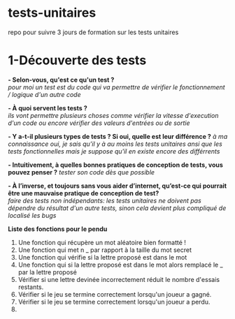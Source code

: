 # tests-unitaires
repo pour suivre 3 jours de formation sur les tests unitaires




# 1-Découverte des tests

**- Selon-vous, qu'est ce qu'un test ?**  
*pour moi un test est du code qui va permettre de vérifier le fonctionnement / logique d'un autre code*

**- À quoi servent les tests ?**  
*ils vont permettre plusieurs choses comme vérifier la vitesse d'execution d'un code ou encore vérifier des valeurs d'entrées ou de sortie*


**- Y a-t-il plusieurs types de tests ? Si oui, quelle est leur différence ?**
*à ma connaissance oui, je sais qu'il y à au moins les tests unitaires ansi que les tests fonctionnelles mais je suppose qu'il en existe encore des différrents*

**- Intuitivement, à quelles bonnes pratiques de conception de tests, vous pouvez penser ?** 
*tester son code dès que possible*

**- À l’inverse, et toujours sans vous aider d’internet, qu’est-ce qui pourrait être une mauvaise
pratique de conception de test?**  
*faire des tests non indépendants: les tests unitaires ne doivent pas dépendre du résultat d'un autre tests, sinon cela devient plus compliqué de localisé les bugs*



**Liste des fonctions pour le pendu**

1. Une fonction qui récupère un mot aléatoire bien formatté !
2. Une fonction qui met n _ par rapport à la taille du mot secret
3. Une fonction qui vérifie si la lettre proposé est dans le mot
4. Une fonction qui si la lettre proposé est dans le mot alors remplacé le _ par la lettre proposé 
5. Vérifier si une lettre devinée incorrectement réduit le nombre d'essais restants.
6. Vérifier si le jeu se termine correctement lorsqu'un joueur a gagné.
7. Vérifier si le jeu se termine correctement lorsqu'un joueur a perdu.
7. 




